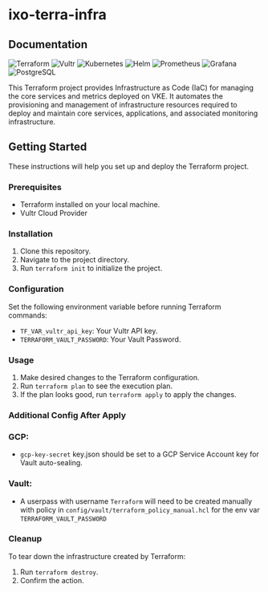
# ixo-terra-infra

## Documentation
![Terraform](https://img.shields.io/badge/Terraform-%23623CE4.svg?style=for-the-badge&logo=Terraform&logoColor=white)
![Vultr](https://img.shields.io/badge/Vultr-%230056D2.svg?style=for-the-badge&logo=Vultr&logoColor=white)
![Kubernetes](https://img.shields.io/badge/Kubernetes-%23326CE5.svg?style=for-the-badge&logo=Kubernetes&logoColor=white)
![Helm](https://img.shields.io/badge/Helm-%23093D5E.svg?style=for-the-badge&logo=Helm&logoColor=white)
![Prometheus](https://img.shields.io/badge/Prometheus-%23E6522C.svg?style=for-the-badge&logo=Prometheus&logoColor=white)
![Grafana](https://img.shields.io/badge/Grafana-%23F46800.svg?style=for-the-badge&logo=Grafana&logoColor=white)
![PostgreSQL](https://img.shields.io/badge/PostgreSQL-%23316192.svg?style=for-the-badge&logo=postgresql&logoColor=white)

This Terraform project provides Infrastructure as Code (IaC) for managing the core services and metrics deployed on VKE. 
It automates the provisioning and management of infrastructure resources required to deploy and maintain core services, applications, and associated monitoring infrastructure.

## Getting Started

These instructions will help you set up and deploy the Terraform project.

### Prerequisites

- Terraform installed on your local machine.
- Vultr Cloud Provider

### Installation

1. Clone this repository.
2. Navigate to the project directory.
3. Run `terraform init` to initialize the project.

### Configuration

Set the following environment variable before running Terraform commands:

- `TF_VAR_vultr_api_key`: Your Vultr API key.
- `TERRAFORM_VAULT_PASSWORD`: Your Vault Password.

### Usage

1. Make desired changes to the Terraform configuration.
2. Run `terraform plan` to see the execution plan.
3. If the plan looks good, run `terraform apply` to apply the changes.


### Additional Config After Apply
### GCP:
- `gcp-key-secret` key.json should be set to a GCP Service Account key for Vault auto-sealing.
### Vault:
- A userpass with username `Terraform` will need to be created manually with policy in `config/vault/terraform_policy_manual.hcl` for the env var `TERRAFORM_VAULT_PASSWORD`
### Cleanup

To tear down the infrastructure created by Terraform:

1. Run `terraform destroy`.
2. Confirm the action.